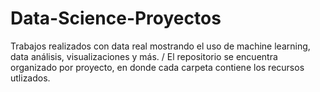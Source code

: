# Data-Science-Proyectos
Trabajos realizados con data real mostrando el uso de machine learning, data análisis, visualizaciones y más. /
El repositorio se encuentra organizado por proyecto, en donde cada carpeta contiene los recursos utlizados.
